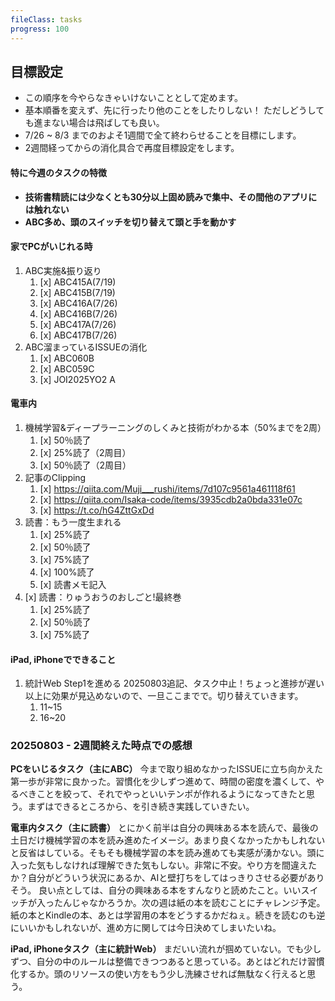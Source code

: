 ```yaml
---
fileClass: tasks
progress: 100
---
```

## 目標設定
- この順序を今やらなきゃいけないこととして定めます。
- 基本順番を変えず、先に行ったり他のことをしたりしない！
  ただしどうしても進まない場合は飛ばしても良い。
- 7/26 ~ 8/3 までのおよそ1週間で全て終わらせることを目標にします。
- 2週間経ってからの消化具合で再度目標設定をします。

#### 特に今週のタスクの特徴
- **技術書精読には少なくとも30分以上固め読みで集中、その間他のアプリには触れない**
- **ABC多め、頭のスイッチを切り替えて頭と手を動かす**

#### 家でPCがいじれる時
1. ABC実施&振り返り
	1. [x] ABC415A(7/19)
	2. [x] ABC415B(7/19)
	3. [x] ABC416A(7/26)
	4. [x] ABC416B(7/26)
	5. [x] ABC417A(7/26)
	6. [x] ABC417B(7/26)
2. ABC溜まっているISSUEの消化
	1. [x] ABC060B
	2. [x] ABC059C
	3. [x] JOI2025YO2 A

#### 電車内
1. 機械学習&ディープラーニングのしくみと技術がわかる本（50%までを2周）
	1. [x] 50％読了
	2. [x] 25%読了（2周目）
	3. [x] 50％読了（2周目）
2. 記事のClipping
	1. [x] https://qiita.com/Muji___rushi/items/7d107c9561a461118f61
	2. [x] https://qiita.com/Isaka-code/items/3935cdb2a0bda331e07c
	3. [x] https://t.co/hG4ZttGxDd
3. 読書：もう一度生まれる
	1. [x] 25%読了
	2. [x] 50％読了
	3. [x] 75%読了
	4. [x] 100%読了
	5. [x] 読書メモ記入
4. [x] 読書：りゅうおうのおしごと!最終巻
	1. [x] 25%読了
	2. [x] 50％読了
	3. [x] 75%読了

#### iPad, iPhoneでできること
1.  統計Web Step1を進める
	   20250803追記、タスク中止！ちょっと進捗が遅い以上に効果が見込めないので、一旦ここまでで。切り替えていきます。
	1.  11~15
	2.  16~20


### 20250803 - 2週間終えた時点での感想
**PCをいじるタスク（主にABC）**
今まで取り組めなかったISSUEに立ち向かえた第一歩が非常に良かった。習慣化を少しずつ進めて、時間の密度を濃くして、やるべきことを絞って、それでやっといいテンポが作れるようになってきたと思う。まずはできるところから、を引き続き実践していきたい。

**電車内タスク（主に読書）**
とにかく前半は自分の興味ある本を読んで、最後の土日だけ機械学習の本を読み進めたイメージ。あまり良くなかったかもしれないと反省はしている。そもそも機械学習の本を読み進めても実感が湧かない。頭に入った気もしなければ理解できた気もしない。非常に不安。やり方を間違えたか？自分がどういう状況にあるか、AIと壁打ちをしてはっきりさせる必要がありそう。
良い点としては、自分の興味ある本をすんなりと読めたこと。いいスイッチが入ったんじゃなかろうか。次の週は紙の本を読むことにチャレンジ予定。紙の本とKindleの本、あとは学習用の本をどうするかだねぇ。続きを読むのも逆にいいかもしれないが、進め方に関しては今日決めてしまいたいね。

**iPad, iPhoneタスク（主に統計Web）**
まだいい流れが掴めていない。でも少しずつ、自分の中のルールは整備できつつあると思っている。あとはどれだけ習慣化するか。頭のリソースの使い方をもう少し洗練させれば無駄なく行えると思う。